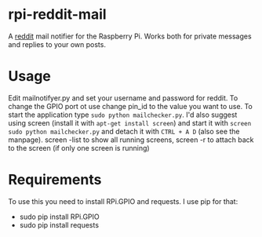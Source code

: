 rpi-reddit-mail
===============

A [reddit](https://www.reddit.com) mail notifier for the Raspberry Pi. Works both for private messages and replies to your own posts.


Usage
=====

Edit mailnotifyer.py and set your username and password for reddit. To change the GPIO port ot use change pin_id to the value you want to use.
To start the application type `sudo python mailchecker.py`. I'd also suggest using screen (install it with `apt-get install screen`) and start
it with `screen sudo python mailchecker.py` and detach it with `CTRL + A D` (also see the manpage). screen -list to show all running screens,
screen -r to attach back to the screen (if only one screen is running)

Requirements
============

To use this you need to install RPi.GPIO and requests. I use pip for that:

 * sudo pip install RPi.GPIO
 * sudo pip install requests
